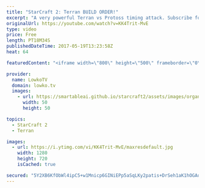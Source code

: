 ```yaml
---
title: "StarCraft 2: Terran BUILD ORDER!"
excerpt: "A very powerful Terran vs Protoss timing attack. Subscribe for more videos: http://lowko.tv/youtube More StarCraft 2 guides: https://goo.gl/Njw8ay  In this video I discuss a match that of Terran vs Protoss from aLive's point of view. He's a very powerful Terran player, who executes a very clean build"
originalUrl: https://youtube.com/watch?v=KK4Trit-MvE
type: video
price: Free
length: PT18M34S
publishedDateTime: 2017-05-19T13:23:58Z
heat: 64

featuredContent: "<iframe width=\"800\" height=\"500\" frameborder=\"0\" src=\"https://www.youtube.com/embed/KK4Trit-MvE\" allow=\"accelerometer; autoplay; encrypted-media; gyroscope; picture-in-picture\" allowfullscreen></iframe>"

provider:
  name: LowkoTV
  domain: lowko.tv
  images:
    - url: https://smartableai.github.io/starcraft2/assets/images/organizations/lowko.tv-50x50.jpg
      width: 50
      height: 50

topics:
  - StarCraft 2
  - Terran

images:
  - url: https://i.ytimg.com/vi/KK4Trit-MvE/maxresdefault.jpg
    width: 1280
    height: 720
    isCached: true

secured: "5Y2XB6KfObWl4ipC5+w1Mnicp6GINiEPp5aSqLKy2patis+DrSeh1aK1hOGAoGUCiqUFcfzoLBftuqw1HiKF0TIFKktDSLZRwPvqgOtOjLbuKBckPGSMH5q2jSI/PWnnhqOtG+IjJSVYdKPxbHyChwslTwGtgtM18p3vlR3TkYAqxgxqrs6n+zK/2+2Fhkhf8pIbATZLTYMtUAMfkvkNrn7j1KuaJpSPFOmkAimF4vXWQtXFlbfU3YCOMHqLT1vohabBdpr/TORcOfVwYWtG//YjMqyaTtzDHeby+5aqbW7d7ZfL0n5eB9V2m63Ej0HfdriVBscd9bc28XdU969HS9QldIajpqFC1P+aBcEGGyYXfR5vaoeSXTTFlGM3vyL4S8nuPZHxMn8sWcCGV8nUIGwkoYGRJgdIDyuDfK0tiKAqRwlM9toPLsieJZQq21Yq;7c7SUsyUOzp6++tFfrS3+Q=="
---
```


